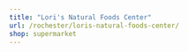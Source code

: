 ```yaml
---
title: "Lori's Natural Foods Center"
url: /rochester/loris-natural-foods-center/
shop: supermarket
---
```

